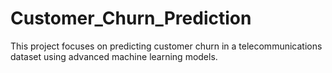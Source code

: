 # Customer_Churn_Prediction
This project focuses on predicting customer churn in a telecommunications dataset using advanced machine learning models.
